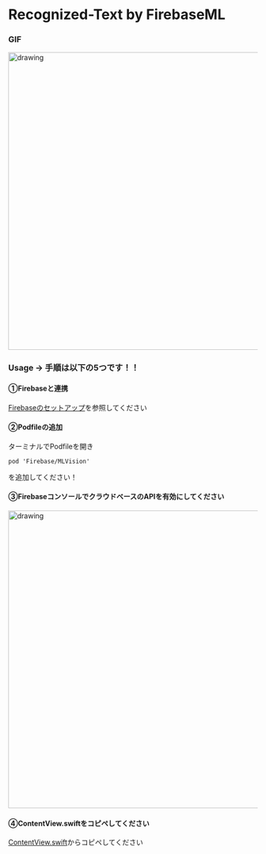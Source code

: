 # Recognized-Text by FirebaseML


### GIF


<img src="https://user-images.githubusercontent.com/52638834/92302892-f4471780-efaa-11ea-944e-9c77e3c54908.gif" alt="drawing" width="600"/>





### Usage → 手順は以下の5つです！！


#### ①Firebaseと連携

[Firebaseのセットアップ](https://firebase.google.com/docs/ios/setup)を参照してください


#### ②Podfileの追加

ターミナルでPodfileを開き
```
pod 'Firebase/MLVision'
```
を追加してください！


#### ③FirebaseコンソールでクラウドベースのAPIを有効にしてください


<img src="https://user-images.githubusercontent.com/52638834/92322611-333da180-f06d-11ea-81da-0deb644e423e.png" alt="drawing" width="600"/>


#### ④ContentView.swiftをコピペしてください

[ContentView.swift](https://github.com/Ryosukekamimura/Recognize_Text/blob/4891076c5c16e3041a674d66039c97b1196866ca/Recognize_Text/ContentView.swift)からコピペしてください












